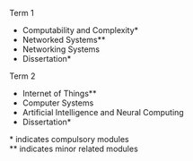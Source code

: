 Term 1
- Computability and Complexity*
- Networked Systems**
- Networking Systems
- Dissertation*

Term 2
- Internet of Things**
- Computer Systems
- Artificial Intelligence and Neural Computing
- Dissertation*


\* indicates compulsory modules <br />
\** indicates minor related modules
